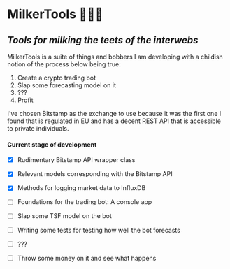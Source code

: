 # MilkerTools 🐄👷🥛

## <em>Tools for milking the teets of the interwebs</em>

MilkerTools is a suite of things and bobbers I am developing with a childish notion of the process below being true:

1. Create a crypto trading bot
2. Slap some forecasting model on it
3. ???
4. Profit

I've chosen Bitstamp as the exchange to use because it was the first one I found that is regulated in EU and has a decent REST API that is accessible to private individuals.

#### Current stage of development

- [x] Rudimentary Bitstamp API wrapper class
- [x] Relevant models corresponding with the Bitstamp API
- [x] Methods for logging market data to InfluxDB
- [ ] Foundations for the trading bot: A console app
- [ ] Slap some TSF model on the bot
- [ ] Writing some tests for testing how well the bot forecasts
- [ ] ???
- [ ] Throw some money on it and see what happens


